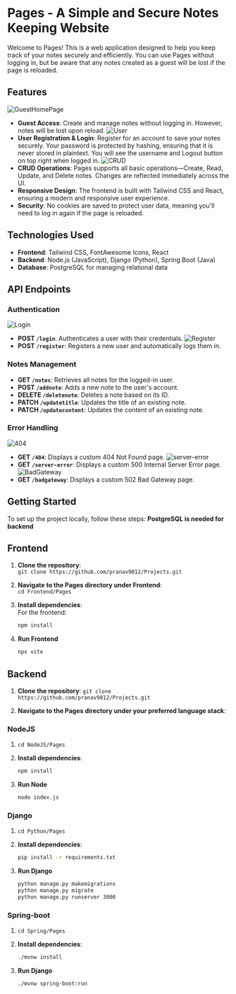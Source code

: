 # Pages - A Simple and Secure Notes Keeping Website

Welcome to Pages! This is a web application designed to help you keep track of your notes securely and efficiently. You can use Pages without logging in, but be aware that any notes created as a guest will be lost if the page is reloaded.

## Features
 ![GuestHomePage](readme_assests/logoutHome.png)
- **Guest Access**: Create and manage notes without logging in. However, notes will be lost upon reload.
 ![User](readme_assests/user.png)
- **User Registration & Login**: Register for an account to save your notes securely. Your password is protected by hashing, ensuring that it is never stored in plaintext. You will see the username and Logout button on top right when logged in.
 ![CRUD](readme_assests/addPage.png)
- **CRUD Operations**: Pages supports all basic operations—Create, Read, Update, and Delete notes. Changes are reflected immediately across the UI.
- **Responsive Design**: The frontend is built with Tailwind CSS and React, ensuring a modern and responsive user experience.
- **Security**: No cookies are saved to protect user data, meaning you'll need to log in again if the page is reloaded.

## Technologies Used

- **Frontend**: Tailwind CSS, FontAwesome Icons, React
- **Backend**: Node.js (JavaScript), Django (Python), Spring Boot (Java)
- **Database**: PostgreSQL for managing relational data

## API Endpoints

### Authentication
 ![Login](readme_assests/login.png)
- **POST `/login`**: Authenticates a user with their credentials.
![Register](readme_assests/register.png)
- **POST `/register`**: Registers a new user and automatically logs them in.

### Notes Management
- **GET `/notes`**: Retrieves all notes for the logged-in user.
- **POST `/addnote`**: Adds a new note to the user's account.
- **DELETE `/deletenote`**: Deletes a note based on its ID.
- **PATCH `/updatetitle`**: Updates the title of an existing note.
- **PATCH `/updatecontent`**: Updates the content of an existing note.

### Error Handling
 ![404](readme_assests/404.png)
- **GET `/404`**: Displays a custom 404 Not Found page.
![server-error](readme_assests/serverError.png)
- **GET `/server-error`**: Displays a custom 500 Internal Server Error page.
![BadGateway](readme_assests/badgateway.png)
- **GET `/badgateway`**: Displays a custom 502 Bad Gateway page.

## Getting Started

To set up the project locally, follow these steps:
**PostgreSQL is needed for backend**
 
## Frontend
1. **Clone the repository**:  
   `git clone https://github.com/pranav9012/Projects.git`

2. **Navigate to the Pages directory under Frontend**:  
   `cd Frontend/Pages`

3. **Install dependencies**:  
   For the frontend:
   ```bash
   npm install

4. **Run Frontend**
    ```bash
    npx vite

## Backend
1. **Clone the repository**:
   `git clone https://github.com/pranav9012/Projects.git`

2. **Navigate to the Pages directory under your preferred language stack**:
   
### NodeJS
1. `cd NodeJS/Pages`

2. **Install dependencies**:
    ```bash
    npm install

3. **Run Node**
    ```bash
    node index.js

### Django
1. `cd Python/Pages`

2. **Install dependencies**:
    ```bash
    pip install -r requirements.txt

3. **Run Django**
    ```bash
    python manage.py makemigrations
    python manage.py migrate
    python manage.py runserver 3000

### Spring-boot
1. `cd Spring/Pages`

2. **Install dependencies**:
    ```bash
    ./mvnw install

3. **Run Django**
    ```bash
    ./mvnw spring-boot:run